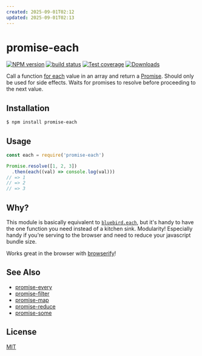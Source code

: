 ```yaml
---
created: 2025-09-01T02:12
updated: 2025-09-01T02:13
---
```

# promise-each
[![NPM version][npm-image]][npm-url]
[![build status][travis-image]][travis-url]
[![Test coverage][coveralls-image]][coveralls-url]
[![Downloads][downloads-image]][downloads-url]

Call a function [for each][mdn] value in an array and return a [Promise][promise].
Should only be used for side effects. Waits for promises to resolve before
proceeding to the next value.

## Installation
```bash
$ npm install promise-each
```

## Usage
```js
const each = require('promise-each')

Promise.resolve([1, 2, 3])
  .then(each((val) => console.log(val)))
// => 1
// => 2
// => 3
```

## Why?
This module is basically equivalent to [`bluebird.each`][bluebird], but it's
handy to have the one function you need instead of a kitchen sink. Modularity!
Especially handy if you're serving to the browser and need to reduce your
javascript bundle size.

Works great in the browser with
[browserify](http://github.com/substack/node-browserify)!

## See Also
- [promise-every](https://github.com/yoshuawuyts/promise-every)
- [promise-filter](https://github.com/yoshuawuyts/promise-filter)
- [promise-map](https://github.com/yoshuawuyts/promise-map)
- [promise-reduce](https://github.com/yoshuawuyts/promise-reduce)
- [promise-some](https://github.com/yoshuawuyts/promise-some)

## License
[MIT](https://tldrlegal.com/license/mit-license)

[npm-image]: https://img.shields.io/npm/v/promise-each.svg?style=flat-square
[npm-url]: https://npmjs.org/package/promise-each
[travis-image]: https://img.shields.io/travis/yoshuawuyts/promise-each.svg?style=flat-square
[travis-url]: https://travis-ci.org/yoshuawuyts/promise-each
[coveralls-image]: https://img.shields.io/coveralls/yoshuawuyts/promise-each.svg?style=flat-square
[coveralls-url]: https://coveralls.io/r/yoshuawuyts/promise-each?branch=master
[downloads-image]: http://img.shields.io/npm/dm/promise-each.svg?style=flat-square
[downloads-url]: https://npmjs.org/package/promise-each

[mdn]: https://developer.mozilla.org/en-US/docs/Web/JavaScript/Reference/Global_Objects/Array/each
[promise]: https://developer.mozilla.org/en-US/docs/Web/JavaScript/Reference/Global_Objects/Promise
[bluebird]: https://github.com/petkaantonov/bluebird/blob/master/API.md#eachfunction-iterator---promise
